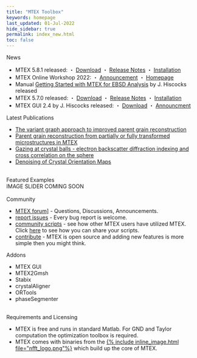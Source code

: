 ```yaml
---
title: "MTEX Toolbox"
keywords: homepage
last_updated: 01-Jul-2022
hide_sidebar: true
permalink: index_new.html
toc: false
---
```


<div id="grid-news-paper" class="row">
  <div class="col-xs-6">
    <div class="panel panel-default">
      <div class="panel-heading">News</div>
      <div class="panel-body">
        <ul>
          <li>MTEX 5.8.1 released: ・ <a href="https://github.com/mtex-toolbox/mtex/releases/download/mtex-5.8.1/mtex-5.8.1.zip">Download</a> ・ <a href="changelog.html">Release Notes</a> ・ <a href="download">Installation</a></li>
          <li>MTEX Online Workshop 2022: ・ <a href="https://github.com/mtex-toolbox/mtex/discussions/1314">Announcement</a> ・ <a href="https://mtex-toolbox.github.io/workshops">Homepage</a></li>
          <li>Manual <a href="https://www.researchgate.net/publication/353330126_Getting_Started_with_MTEX_for_EBSD_analysis_Rev6">Getting Started with MTEX for EBSD Analysis</a> by J. Hiscocks released</li>
          <li>MTEX 5.7.0 released: ・ <a href="https://github.com/mtex-toolbox/mtex/releases/download/mtex-5.7.0/mtex-5.7.0.zip">Download</a> ・ <a href="changelog.html">Release Notes</a> ・ <a href="download">Installation</a></li>
          <li>MTEX GUI 2.4 by J. Hiscocks released: ・ <a href="https://www.researchgate.net/profile/Jessica_Hiscocks/publication/341722714_MTEX_GUI_3pt4-_An_updated_graphical_interface_for_MTEX/data/5ed1b00e299bf1c67d274ede/MTEX-GUI-3pt4.zip">Download</a> ・ <a href="https://www.researchgate.net/publication/341722714_MTEX_GUI_3pt4-_An_updated_graphical_interface_for_MTEX">Announcment</a></li>
        </ul>
      </div>
    </div>
  </div>
  <div class="col-xs-6">
    <div class="panel panel-default">
      <div class="panel-heading">Latest Publications</div>
      <div class="panel-body">
        <ul>
          <li><a href="https://arxiv.org/pdf/2201.02103.pdf">The variant graph approach to improved parent grain reconstruction</a></li>
          <li><a href="https://www-user.tu-chemnitz.de/~rahi/paper/parentGrain.pdf">Parent grain reconstruction from partially or fully transformed microstructures in MTEX</a></li>
          <li><a href="https://www-user.tu-chemnitz.de/~rahi/paper/gazingAtCrystalBalls.pdf">Gazing at crystal balls - electron backscatter diffraction indexing and cross correlation on the sphere</a></li>
          <li><a href="https://www-user.tu-chemnitz.de/~rahi/paper/denoising.pdf">Denoising of Crystal Orientation Maps</a></li>
        </ul>
      </div>
    </div>
  </div>
</div>

<br>

<div id="grid-featured-examples" class="row">
  <div class="col">
    <div class="panel panel-default">
      <div class="panel-heading">Featured Examples</div>
      <div class="panel-body">
        IMAGE SLIDER COMING SOON
      </div>
    </div>
  </div>
</div>

<br>

<div id="grid-community-addons" class="row">
  <div class="col-xs-6">
    <div class="panel panel-default">
      <div class="panel-heading">Community</div>
      <div class="panel-body">
        <ul>
          <li><a href="https://github.com/mtex-toolbox/mtex/discussions">MTEX forum]</a> - Questions, Discussions, Announcements.</li>
          <li><a href="https://github.com/mtex-toolbox/mtex/issues">report issues</a> - Every bug report is welcome.</li>
          <li><a href="https://gist.github.com/search?utf8=%E2%9C%93&q=%23mtexScript">community scripts</a> - see how other MTEX users have utilized MTEX. Click <a href="/scripts">here</a> to see how you can share your scripts.</li>
          <li><a href="https://github.com/mtex-toolbox/mtex">contribute</a> - MTEX is open source and adding new features is more simple then you might think.</li>
        </ul>
      </div>
    </div>
  </div>
  <div class="col-xs-6">
    <div class="panel panel-default">
      <div class="panel-heading">Addons</div>
      <div class="panel-body">
        <ul>
          <li>MTEX GUI</li>
          <li>MTEX2Gmsh</li>
          <li>Stabix</li>
          <li>crystalAligner</li>
          <li>ORTools</li>
          <li>phaseSegmenter</li>
        </ul>
      </div>
    </div>
  </div>
</div>

<br>

<div id="grid-requirements-licensing" class="row">
  <div class="col">
    <div class="panel panel-default">
      <div class="panel-heading">Requirements and Licensing</div>
      <div class="panel-body">
        <ul>
          <li>MTEX is free and runs in standard Matlab. For GND and Taylor computation the optimization toolbox is required.</li>
          <li>MTEX comes with binaries from the <a href="https://www-user.tu-chemnitz.de/~potts/nfft/">{% include inline_image.html file="nfft_logo.png"%}</a> which build up the core of MTEX. <!-- Read[here]() for more details how fast Fourier transforms on the sphere and in the orientation space speed up texture computations. --></li>
        </ul>
      </div>
    </div>
  </div>
</div>